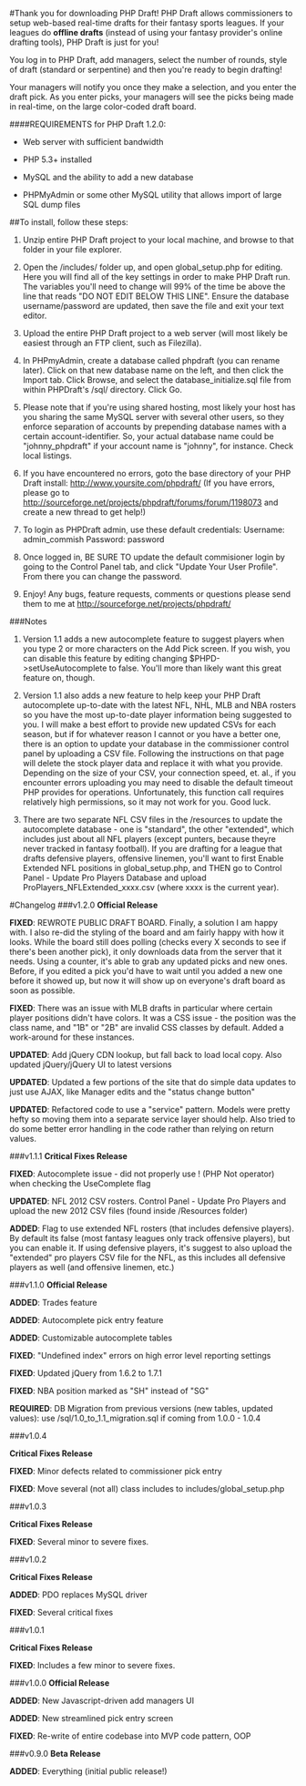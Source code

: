 #Thank you for downloading PHP Draft!
PHP Draft allows commissioners to setup web-based real-time drafts for their fantasy sports leagues. If your leagues do **offline drafts** (instead of using your fantasy provider's online drafting tools), PHP Draft is just for you! 

You log in to PHP Draft, add managers, select the number of rounds, style of draft (standard or serpentine) and then you're ready to begin drafting!

Your managers will notify you once they make a selection, and you enter the draft pick. As you enter picks, your managers will see the picks being made in real-time, on the large color-coded draft board.

####REQUIREMENTS for PHP Draft 1.2.0:

  - Web server with sufficient bandwidth

  - PHP 5.3+ installed

  - MySQL and the ability to add a new database

  - PHPMyAdmin or some other MySQL utility that allows import of large SQL dump files

##To install, follow these steps:

 1. Unzip entire PHP Draft project to your local machine, and browse to that folder in your file explorer. 

 1. Open the /includes/ folder up, and open global_setup.php for editing. Here you will find all of the key settings in order to make PHP Draft run. The variables you'll need to change will 99% of the time be above the line that reads "DO NOT EDIT BELOW THIS LINE". Ensure the database username/password are updated, then save the file and exit your text editor.

 1. Upload the entire PHP Draft project to a web server (will most likely be easiest through an FTP client, such as Filezilla).

 1. In PHPmyAdmin, create a database called phpdraft (you can rename later). Click on that new database name on the left, and then click the Import tab. Click Browse, and select the database_initialize.sql file from within PHPDraft's /sql/ directory. Click Go.

   1. Please note that if you're using shared hosting, most likely your host has you sharing the same MySQL server with several other users, so they enforce separation of accounts by prepending database names with a certain account-identifier. So, your actual database name could be "johnny_phpdraft" if your account name is "johnny", for instance. Check local listings.

 1. If you have encountered no errors, goto the base directory of your PHP Draft install: http://www.yoursite.com/phpdraft/ (If you have errors, please go to http://sourceforge.net/projects/phpdraft/forums/forum/1198073 and create a new thread to get help!)

 1. To login as PHPDraft admin, use these default credentials:
Username: admin_commish
Password: password

 1. Once logged in, BE SURE TO update the default commisioner login by going to the Control Panel tab, and click "Update Your User Profile". From there you can change the password.

 1. Enjoy! Any bugs, feature requests, comments or questions please send them to me at http://sourceforge.net/projects/phpdraft/
 
###Notes

 1. Version 1.1 adds a new autocomplete feature to suggest players when you type 2 or more characters on the Add Pick screen. If you wish, you can disable this feature by editing changing $PHPD->setUseAutocomplete to false. You'll more than likely want this great feature on, though.

 1. Version 1.1 also adds a new feature to help keep your PHP Draft autocomplete up-to-date with the latest NFL, NHL, MLB and NBA rosters so you have the most up-to-date player information being suggested to you. I will make a best effort to provide new updated CSVs for each season, but if for whatever reason I cannot or you have a better one, there is an option to update your database in the commissioner control panel by uploading a CSV file. Following the instructions on that page will delete the stock player data and replace it with what you provide. Depending on the size of your CSV, your connection speed, et. al., if you encounter errors uploading you may need to disable the default timeout PHP provides for operations. Unfortunately, this function call requires relatively high permissions, so it may not work for you. Good luck.

 1. There are two separate NFL CSV files in the /resources to update the autocomplete database - one is "standard", the other "extended", which includes just about all NFL players (except punters, because theyre never tracked in fantasy football). If you are drafting for a league that drafts defensive players, offensive linemen, you'll want to first Enable Extended NFL positions in global_setup.php, and THEN go to Control Panel - Update Pro Players Database and upload ProPlayers_NFLExtended_xxxx.csv (where xxxx is the current year).

#Changelog
###v1.2.0
**Official Release**

**FIXED**: REWROTE PUBLIC DRAFT BOARD. Finally, a solution I am happy with. I also re-did the styling of the board and am fairly happy with how it looks. While the board still does polling (checks every X seconds to see if there's been another pick), it only downloads data from the server that it needs. Using a counter, it's able to grab any updated picks and new ones. Before, if you edited a pick you'd have to wait until you added a new one before it showed up, but now it will show up on everyone's draft board as soon as possible.

**FIXED**: There was an issue with MLB drafts in particular where certain player positions didn't have colors. It was a CSS issue - the position was the class name, and "1B" or "2B" are invalid CSS classes by default. Added a work-around for these instances.

**UPDATED**: Add jQuery CDN lookup, but fall back to load local copy. Also updated jQuery/jQuery UI to latest versions

**UPDATED**: Updated a few portions of the site that do simple data updates to just use AJAX, like Manager edits and the "status change button"

**UPDATED**: Refactored code to use a "service" pattern. Models were pretty hefty so moving them into a separate service layer should help. Also tried to do some better error handling in the code rather than relying on return values.


###v1.1.1
**Critical Fixes Release**

**FIXED**: Autocomplete issue - did not properly use ! (PHP Not operator) when checking the UseComplete flag

**UPDATED**: NFL 2012 CSV rosters. Control Panel - Update Pro Players and upload the new 2012 CSV files (found inside /Resources folder)

**ADDED**: Flag to use extended NFL rosters (that includes defensive players). By default its false (most fantasy leagues only track offensive players), but you can enable it. If using defensive players, it's suggest to also upload the "extended" pro players CSV file for the NFL, as this includes all defensive players as well (and offensive linemen, etc.)

###v1.1.0 
**Official Release**

**ADDED**: Trades feature

**ADDED**: Autocomplete pick entry feature

**ADDED**: Customizable autocomplete tables

**FIXED**: "Undefined index" errors on high error level reporting settings

**FIXED**: Updated jQuery from 1.6.2 to 1.7.1

**FIXED**: NBA position marked as "SH" instead of "SG"

**REQUIRED**: DB Migration from previous versions (new tables, updated values): use /sql/1.0_to_1.1_migration.sql if coming from 1.0.0 - 1.0.4

###v1.0.4 

**Critical Fixes Release**

**FIXED**: Minor defects related to commissioner pick entry

**FIXED**: Move several (not all) class includes to includes/global_setup.php

###v1.0.3

**Critical Fixes Release**

**FIXED**: Several minor to severe fixes.

###v1.0.2

**Critical Fixes Release**

**ADDED**: PDO replaces MySQL driver

**FIXED**: Several critical fixes

###v1.0.1

**Critical Fixes Release**

**FIXED**: Includes a few minor to severe fixes.

###v1.0.0
**Official Release**

**ADDED**: New Javascript-driven add managers UI

**ADDED**: New streamlined pick entry screen

**FIXED**: Re-write of entire codebase into MVP code pattern, OOP

###v0.9.0
**Beta Release**

**ADDED**: Everything (initial public release!)